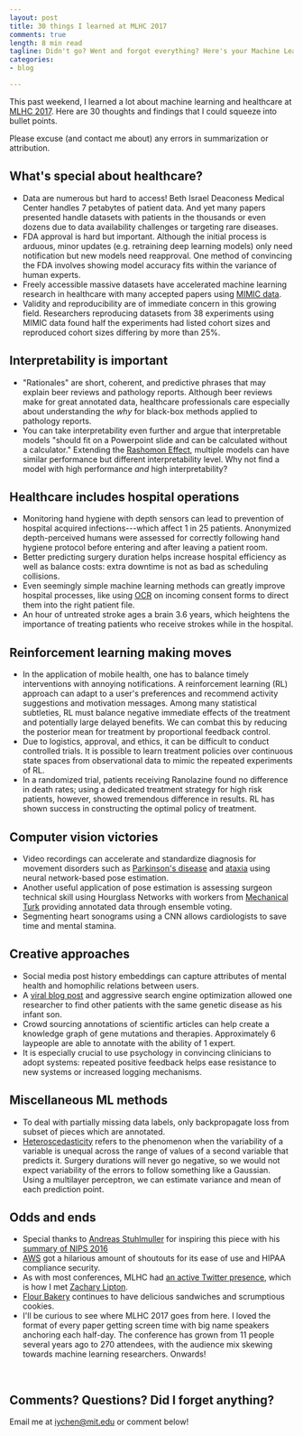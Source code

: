 ```yaml
---
layout: post
title: 30 things I learned at MLHC 2017
comments: true
length: 8 min read
tagline: Didn't go? Went and forgot everything? Here's your Machine Learning for Healthcare 2017 recap.
categories:
- blog

---
```

This past weekend, I learned a lot about machine learning and healthcare at [MLHC 2017](http://mucmd.org/). Here are 30 thoughts and findings that I could squeeze into bullet points.

Please excuse (and contact me about) any errors in summarization or attribution.

## What's special about healthcare?
 - Data are numerous but hard to access! Beth Israel Deaconess Medical Center handles 7 petabytes of patient data. And yet many papers presented handle datasets with patients in the thousands or even dozens due to data availability challenges or targeting rare diseases. <a href="http://geekdoctor.blogspot.com/"><i class="fa fa-user"></i></a>
 - FDA approval is hard but important. Although the initial process is arduous, minor updates (e.g. retraining deep learning models) only need notification but new models need reapproval. One method of convincing the FDA involves showing model accuracy fits within the variance of human experts. <a href="https://www.linkedin.com/in/daniel-golden-7b881859/"><i class="fa fa-user"></i></a>
 - Freely accessible massive datasets have accelerated machine learning research in healthcare with many accepted papers using [MIMIC data](https://mimic.physionet.org/). <a href="http://mucmd.org/CameraReadySubmissions/65%5CCameraReadySubmission%5Cclinical-intervention-prediction%20(4).pdf"><i class="fa fa-user"></i></a> <a href="
 http://mucmd.org/CameraReadySubmissions/34%5CCameraReadySubmission%5Ccontinuous-state-space%20_FINAL.pdf"><i class="fa fa-user"></i></a>
 - Validity and reproducibility are of immediate concern in this growing field. Researchers reproducing datasets from 38 experiments using MIMIC data found half the experiments had listed cohort sizes and reproduced cohort sizes differing by more than 25%. <a href="http://mucmd.org/CameraReadySubmissions/77_reproducibility-critical-care.pdf"><i class="fa fa-user"></i></a>

<!--more-->

## Interpretability is important
 
 - "Rationales" are short, coherent, and predictive phrases that may explain beer reviews and pathology reports. Although beer reviews make for great annotated data, healthcare professionals care especially about understanding the *why* for black-box methods applied to pathology reports. <a href="http://people.csail.mit.edu/regina/"><i class="fa fa-user"></i></a>
 - You can take interpretability even further and argue that interpretable models "should fit on a Powerpoint slide and can be calculated without a calculator." Extending the [Rashomon Effect](https://en.wikipedia.org/wiki/Rashomon_effect), multiple models can have similar performance but different interpretability level. Why not find a model with high performance *and* high interpretability? <a href="https://users.cs.duke.edu/~cynthia/"><i class="fa fa-user"></i></a>


## Healthcare includes hospital operations

 - Monitoring hand hygiene with depth sensors can lead to prevention of hospital acquired infections---which affect 1 in 25 patients. Anonymized depth-perceived humans were assessed for correctly following hand hygiene protocol before entering and after leaving a patient room. <a href="http://mucmd.org/CameraReadySubmissions/23%5CCameraReadySubmission%5C0023.pdf"><i class="fa fa-user"></i></a>
 - Better predicting surgery duration helps increase hospital efficiency as well as balance costs: extra downtime is not as bad as scheduling collisions. <a href="http://mucmd.org/CameraReadySubmissions/26%5CCameraReadySubmission%5Ccamera-ready-predicting(3).pdf"><i class="fa fa-user"></i></a>
 - Even seemingly simple machine learning methods can greatly improve hospital processes, like using [OCR](https://en.wikipedia.org/wiki/Optical_character_recognition) on incoming consent forms to direct them into the right patient file. <a href="http://geekdoctor.blogspot.com/"><i class="fa fa-user"></i></a>
 - An hour of untreated stroke ages a brain 3.6 years, which heightens the importance of treating patients who receive strokes while in the hospital. <a href="http://www.nyp.org/physician/parks"><i class="fa fa-user"></i></a>


## Reinforcement learning making moves

- In the application of mobile health, one has to balance timely interventions with annoying notifications. A reinforcement learning (RL) approach can adapt to a user's preferences and recommend activity suggestions and motivation messages. Among many statistical subtleties, RL must balance negative immediate effects of the treatment and potentially large delayed benefits. We can combat this by reducing the posterior mean for treatment by proportional feedback control. <a href="https://dl.dropboxusercontent.com/u/16868661/index.html"><i class="fa fa-user"></i></a>
- Due to logistics, approval, and ethics, it can be difficult to conduct controlled trials. It is possible to learn treatment policies over continuous state spaces from observational data to mimic the repeated experiments of RL. <a href="https://arxiv.org/pdf/1705.08422.pdf"><i class="fa fa-user"></i></a>
- In a randomized trial, patients receiving Ranolazine found no difference in death rates; using a dedicated treatment strategy for high risk patients, however, showed tremendous difference in results. RL has shown success in constructing the optimal policy of treatment. <a href="http://imes.mit.edu/people/faculty/stultz-collin/"><i class="fa fa-user"></i></a>



## Computer vision victories

- Video recordings can accelerate and standardize diagnosis for movement disorders such as [Parkinson's disease](http://www.mayoclinic.org/diseases-conditions/parkinsons-disease/basics/definition/con-20028488) and [ataxia](http://www.mayoclinic.org/diseases-conditions/ataxia/home/ovc-20311863) using neural network-based pose estimation. <a href="http://mucmd.org/CameraReadySubmissions/46%5CCameraReadySubmission%5Cmain.pdf"><i class="fa fa-user"></i></a> 
- Another useful application of pose estimation is assessing surgeon technical skill using Hourglass Networks with workers from [Mechanical Turk](https://www.mturk.com/mturk/welcome) providing annotated data through ensemble voting. <a href="http://mucmd.org/CameraReadySubmissions/25%5CCameraReadySubmission%5Csample.pdf"><i class="fa fa-user"></i></a> 
- Segmenting heart sonograms using a CNN allows cardiologists to save time and mental stamina. <a href="https://www.linkedin.com/in/daniel-golden-7b881859/"><i class="fa fa-user"></i></a>

## Creative approaches

 - Social media post history embeddings can capture attributes of mental health and homophilic relations between users. <a href="
 http://mucmd.org/CameraReadySubmissions/63%5CCameraReadySubmission%5Cmlhc_2017.pdf"><i class="fa fa-user"></i></a>
 - A [viral blog post](http://matt.might.net/articles/my-sons-killer/) and aggressive search engine optimization allowed one researcher to find other patients with the same genetic disease as his infant son. <a href="matt.might.net"><i class="fa fa-user"></i></a>
- Crowd sourcing annotations of scientific articles can help create a knowledge graph of gene mutations and therapies. Approximately 6 laypeople are able to annotate with the ability of 1 expert. <a href="http://matt.might.net/"><i class="fa fa-user"></i></a>
- It is especially crucial to use psychology in convincing clinicians to adopt systems: repeated positive feedback helps ease resistance to new systems or increased logging mechanisms. <a href="http://www.nyp.org/physician/parks"><i class="fa fa-user"></i></a>

## Miscellaneous ML methods

 - To deal with partially missing data labels, only backpropagate loss from subset of pieces which are annotated. <a href="https://www.linkedin.com/in/daniel-golden-7b881859/"><i class="fa fa-user"></i></a>
 - [Heteroscedasticity](https://en.wikipedia.org/wiki/Heteroscedasticity) refers to the phenomenon when the variability of a variable is unequal across the range of values of a second variable that predicts it. Surgery durations will never go negative, so we would not expect variability of the errors to follow something like a Gaussian. Using a multilayer perceptron, we can estimate variance and mean of each prediction point. <a href="http://mucmd.org/CameraReadySubmissions/26%5CCameraReadySubmission%5Ccamera-ready-predicting(3).pdf"><i class="fa fa-user"></i></a>


## Odds and ends

 - Special thanks to [Andreas Stuhlmuller](https://stuhlmueller.org/) for inspiring this piece with his [summary of NIPS 2016](https://blog.ought.com/nips-2016-875bb8fadb8c)
 - [AWS](aws.amazon.com) got a hilarious amount of shoutouts for its ease of use and HIPAA compliance security. <a href="http://geekdoctor.blogspot.com/"><i class="fa fa-user"></i></a> <a href="https://www.linkedin.com/in/daniel-golden-7b881859/"><i class="fa fa-user"></i></a>
 - As with most conferences, MLHC had [an active Twitter presence](https://twitter.com/hashtag/MLHC2017), which is how I met [Zachary Lipton](http://zacklipton.com/).
 - [Flour Bakery](http://flourbakery.com/) continues to have delicious sandwiches and scrumptious cookies.
 - I'll be curious to see where MLHC 2017 goes from here. I loved the format of every paper getting screen time with big name speakers anchoring each half-day. The conference has grown from 11 people several years ago to 270 attendees, with the audience mix skewing towards machine learning researchers. Onwards!

<br>

## Comments? Questions? Did I forget anything?
Email me at iychen@mit.edu or comment below!